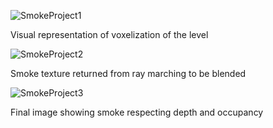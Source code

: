 ![SmokeProject1](https://github.com/user-attachments/assets/0985877c-0a78-4124-a709-64103b6a2251)

Visual representation of voxelization of the level

![SmokeProject2](https://github.com/user-attachments/assets/fa602399-1988-45b1-865d-bc3b23e7cd41)

Smoke texture returned from ray marching to be blended

![SmokeProject3](https://github.com/user-attachments/assets/a28754c8-cf0d-4a92-ac64-08b2f5cfdaf8)

Final image showing smoke respecting depth and occupancy

